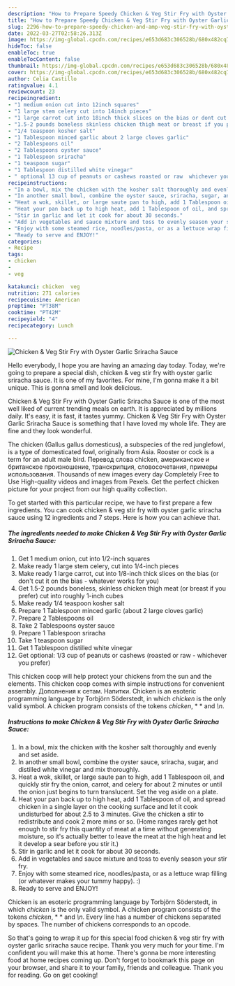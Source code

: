 ```yaml
---
description: "How to Prepare Speedy Chicken & Veg Stir Fry with Oyster Garlic Sriracha Sauce"
title: "How to Prepare Speedy Chicken & Veg Stir Fry with Oyster Garlic Sriracha Sauce"
slug: 2296-how-to-prepare-speedy-chicken-and-amp-veg-stir-fry-with-oyster-garlic-sriracha-sauce
date: 2022-03-27T02:58:26.313Z
image: https://img-global.cpcdn.com/recipes/e653d683c306528b/680x482cq70/chicken-veg-stir-fry-with-oyster-garlic-sriracha-sauce-recipe-main-photo.jpg
hideToc: false
enableToc: true
enableTocContent: false
thumbnail: https://img-global.cpcdn.com/recipes/e653d683c306528b/680x482cq70/chicken-veg-stir-fry-with-oyster-garlic-sriracha-sauce-recipe-main-photo.jpg
cover: https://img-global.cpcdn.com/recipes/e653d683c306528b/680x482cq70/chicken-veg-stir-fry-with-oyster-garlic-sriracha-sauce-recipe-main-photo.jpg
author: Celia Castillo
ratingvalue: 4.1
reviewcount: 23
recipeingredient:
- "1 medium onion cut into 12inch squares"
- "1 large stem celery cut into 14inch pieces"
- "1 large carrot cut into 18inch thick slices on the bias or dont cut it on the bias  whatever works for you"
- "1.5-2 pounds boneless skinless chicken thigh meat or breast if you prefer cut into roughly 1inch cubes"
- "1/4 teaspoon kosher salt"
- "1 Tablespoon minced garlic about 2 large cloves garlic"
- "2 Tablespoons oil"
- "2 Tablespoons oyster sauce"
- "1 Tablespoon sriracha"
- "1 teaspoon sugar"
- "1 Tablespoon distilled white vinegar"
- " optional 13 cup of peanuts or cashews roasted or raw  whichever you prefer"
recipeinstructions:
- "In a bowl, mix the chicken with the kosher salt thoroughly and evenly and set aside."
- "In another small bowl, combine the oyster sauce, sriracha, sugar, and distilled white vinegar and mix thoroughly."
- "Heat a wok, skillet, or large saute pan to high, add 1 Tablespoon oil, and quickly stir fry the onion, carrot, and celery for about 2 minutes or until the onion just begins to turn translucent. Set the veg aside on a plate."
- "Heat your pan back up to high heat, add 1 Tablespoon of oil, and spread chicken in a single layer on the cooking surface and let it cook undisturbed for about 2.5 to 3 minutes. Give the chicken a stir to redistribute and cook 2 more mins or so. (Home ranges rarely get hot enough to stir fry this quantity of meat at a time without generating moisture, so it&#39;s actually better to leave the meat at the high heat and let it develop a sear before you stir it.)"
- "Stir in garlic and let it cook for about 30 seconds."
- "Add in vegetables and sauce mixture and toss to evenly season your stir fry."
- "Enjoy with some steamed rice, noodles/pasta, or as a lettuce wrap filling (or whatever makes your tummy happy). :)"
- "Ready to serve and ENJOY!"
categories:
- Recipe
tags:
- chicken
- 
- veg

katakunci: chicken  veg 
nutrition: 271 calories
recipecuisine: American
preptime: "PT38M"
cooktime: "PT42M"
recipeyield: "4"
recipecategory: Lunch

---
```



![Chicken & Veg Stir Fry with Oyster Garlic Sriracha Sauce](https://img-global.cpcdn.com/recipes/e653d683c306528b/680x482cq70/chicken-veg-stir-fry-with-oyster-garlic-sriracha-sauce-recipe-main-photo.jpg)

Hello everybody, I hope you are having an amazing day today. Today, we're going to prepare a special dish, chicken & veg stir fry with oyster garlic sriracha sauce. It is one of my favorites. For mine, I'm gonna make it a bit unique. This is gonna smell and look delicious.

Chicken & Veg Stir Fry with Oyster Garlic Sriracha Sauce is one of the most well liked of current trending meals on earth. It is appreciated by millions daily. It's easy, it is fast, it tastes yummy. Chicken & Veg Stir Fry with Oyster Garlic Sriracha Sauce is something that I have loved my whole life. They are fine and they look wonderful.

The chicken (Gallus gallus domesticus), a subspecies of the red junglefowl, is a type of domesticated fowl, originally from Asia. Rooster or cock is a term for an adult male bird. Перевод слова chicken, американское и британское произношение, транскрипция, словосочетания, примеры использования. Thousands of new images every day Completely Free to Use High-quality videos and images from Pexels. Get the perfect chicken picture for your project from our high quality collection.


To get started with this particular recipe, we have to first prepare a few ingredients. You can cook chicken & veg stir fry with oyster garlic sriracha sauce using 12 ingredients and 7 steps. Here is how you can achieve that.

<!--inarticleads1-->

##### The ingredients needed to make Chicken & Veg Stir Fry with Oyster Garlic Sriracha Sauce:

1. Get 1 medium onion, cut into 1/2-inch squares
1. Make ready 1 large stem celery, cut into 1/4-inch pieces
1. Make ready 1 large carrot, cut into 1/8-inch thick slices on the bias (or don&#39;t cut it on the bias - whatever works for you)
1. Get 1.5-2 pounds boneless, skinless chicken thigh meat (or breast if you prefer) cut into roughly 1-inch cubes
1. Make ready 1/4 teaspoon kosher salt
1. Prepare 1 Tablespoon minced garlic (about 2 large cloves garlic)
1. Prepare 2 Tablespoons oil
1. Take 2 Tablespoons oyster sauce
1. Prepare 1 Tablespoon sriracha
1. Take 1 teaspoon sugar
1. Get 1 Tablespoon distilled white vinegar
1. Get  optional: 1/3 cup of peanuts or cashews (roasted or raw - whichever you prefer)


This chicken coop will help protect your chickens from the sun and the elements. This chicken coop comes with simple instructions for convenient assembly. Дополнения к сетам. Напитки. Chicken is an esoteric programming language by Torbjörn Söderstedt, in which *chicken* is the only valid symbol. A chicken program consists of the tokens *chicken*, * * and *\n*. 

<!--inarticleads2-->

##### Instructions to make Chicken & Veg Stir Fry with Oyster Garlic Sriracha Sauce:

1. In a bowl, mix the chicken with the kosher salt thoroughly and evenly and set aside.
1. In another small bowl, combine the oyster sauce, sriracha, sugar, and distilled white vinegar and mix thoroughly.
1. Heat a wok, skillet, or large saute pan to high, add 1 Tablespoon oil, and quickly stir fry the onion, carrot, and celery for about 2 minutes or until the onion just begins to turn translucent. Set the veg aside on a plate.
1. Heat your pan back up to high heat, add 1 Tablespoon of oil, and spread chicken in a single layer on the cooking surface and let it cook undisturbed for about 2.5 to 3 minutes. Give the chicken a stir to redistribute and cook 2 more mins or so. (Home ranges rarely get hot enough to stir fry this quantity of meat at a time without generating moisture, so it&#39;s actually better to leave the meat at the high heat and let it develop a sear before you stir it.)
1. Stir in garlic and let it cook for about 30 seconds.
1. Add in vegetables and sauce mixture and toss to evenly season your stir fry.
1. Enjoy with some steamed rice, noodles/pasta, or as a lettuce wrap filling (or whatever makes your tummy happy). :)
1. Ready to serve and ENJOY!

Chicken is an esoteric programming language by Torbjörn Söderstedt, in which *chicken* is the only valid symbol. A chicken program consists of the tokens *chicken*, * * and *\n*. Every line has a number of chickens separated by spaces. The number of chickens corresponds to an opcode. 

So that's going to wrap it up for this special food chicken & veg stir fry with oyster garlic sriracha sauce recipe. Thank you very much for your time. I'm confident you will make this at home. There's gonna be more interesting food at home recipes coming up. Don't forget to bookmark this page on your browser, and share it to your family, friends and colleague. Thank you for reading. Go on get cooking!
